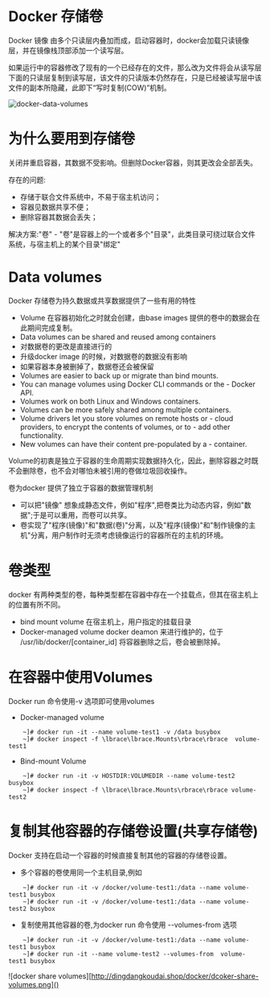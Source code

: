 # Docker 存储卷

Docker 镜像 由多个只读层内叠加而成，启动容器时，docker会加载只读镜像层，并在镜像栈顶部添加一个读写层。

如果运行中的容器修改了现有的一个已经存在的文件，那么改为文件将会从读写层下面的只读层复制到读写层，该文件的只读版本仍然存在，只是已经被读写层中该文件的副本所隐藏，此即下“写时复制(COW)”机制。


![docker-data-volumes](http://dingdangkoudai.shop/docker/docker-data-volumes.png)


# 为什么要用到存储卷

关闭并重启容器，其数据不受影响。但删除Docker容器，则其更改会全部丢失。

存在的问题:
- 存储于联合文件系统中，不易于宿主机访问；
- 容器见数据共享不便；
- 删除容器其数据会丢失；

解决方案:"卷"
    - "卷"是容器上的一个或者多个"目录"，此类目录可绕过联合文件系统，与宿主机上的某个目录"绑定"  



# Data volumes 

Docker 存储卷为持久数据或共享数据提供了一些有用的特性
- Volume 在容器初始化之时就会创建，由base images 提供的卷中的数据会在此期间完成复制。  
- Data volumes can be shared and reused among containers 
- 对数据卷的更改是直接进行的
- 升级docker image 的时候，对数据卷的数据没有影响
- 如果容器本身被删掉了，数据卷还会被保留
- Volumes are easier to back up or migrate than bind mounts.
- You can manage volumes using Docker CLI commands or the - Docker API.
- Volumes work on both Linux and Windows containers.
- Volumes can be more safely shared among multiple containers.
- Volume drivers let you store volumes on remote hosts or - cloud providers, to encrypt the contents of volumes, or to - add other functionality.
- New volumes can have their content pre-populated by a - container.  

Volume的初衷是独立于容器的生命周期实现数据持久化，因此，删除容器之时既不会删除卷，也不会对哪怕未被引用的卷做垃圾回收操作。  


卷为docker 提供了独立于容器的数据管理机制
- 可以把"镜像" 想象成静态文件，例如"程序",把卷类比为动态内容，例如"数据";于是可以重用，而卷可以共享。  
- 卷实现了"程序(镜像)"和"数据(卷)"分离，以及"程序(镜像)"和"制作镜像的主机"分离，用户制作时无须考虑镜像运行的容器所在的主机的环境。

# 卷类型 

docker 有两种类型的卷，每种类型都在容器中存在一个挂载点，但其在宿主机上的位置有所不同。  

- bind mount volume 
    在宿主机上，用户指定的挂载目录
- Docker-managed volume 
    docker deamon 来进行维护的，位于 /usr/lib/docker/[container_id] 
    将容器删除之后，卷会被删除掉。



# 在容器中使用Volumes

Docker run 命令使用-v 选项即可使用volumes
- Docker-managed volume 
```shell
    ~]# docker run -it --name volume-test1 -v /data busybox
    ~]# docker inspect -f \lbrace\lbrace.Mounts\rbrace\rbrace  volume-test1
```
- Bind-mount Volume  
```shell
    ~]# docker run -it -v HOSTDIR:VOLUMEDIR --name volume-test2 busybox
    ~]# docker inspect -f \lbrace\lbrace.Mounts\rbrace\rbrace volume-test2
```

# 复制其他容器的存储卷设置(共享存储卷)

Docker 支持在启动一个容器的时候直接复制其他的容器的存储卷设置。
- 多个容器的卷使用同一个主机目录,例如

```shell
    ~]# docker run -it -v /docker/volume-test1:/data --name volume-test1 busybox
    ~]# docker run -it -v /docker/volume-test1:/data --name volume-test2 busybox
```

- 复制使用其他容器的卷,为docker run 命令使用 --volumes-from 选项

```shell
    ~]# docker run -it -v /docker/volume-test1:/data --name volume-test1 busybox
    ~]# docker run -it --name volume-test2 --volumes-from  volume-test1 busybox
```


![docker share volumes][http://dingdangkoudai.shop/docker/dcoker-share-volumes.png]()

